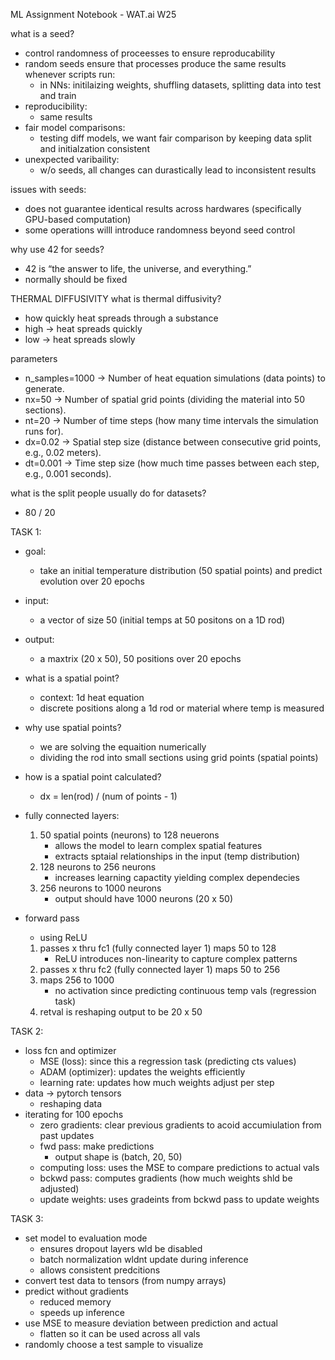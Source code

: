ML Assignment Notebook - WAT.ai W25

what is a seed?
- control randomness of proceesses to ensure reproducability
- random seeds ensure that processes produce the same results whenever scripts run:
    - in NNs: initilaizing weights, shuffling datasets, splitting data into test and train 
- reproducibility:
    - same results
- fair model comparisons:
    - testing diff models, we want fair comparison by keeping data split and initialzation consistent
- unexpected varibaility: 
    - w/o seeds, all changes can durastically lead to inconsistent results

issues with seeds:
- does not guarantee identical results across hardwares (specifically GPU-based computation)
- some operations willl introduce randomness beyond seed control

why use 42 for seeds?
- 42 is “the answer to life, the universe, and everything.”
- normally should be fixed

THERMAL DIFFUSIVITY
what is thermal diffusivity?
- how quickly heat spreads through a substance
- high -> heat spreads quickly
- low -> heat spreads slowly

parameters
- n_samples=1000 → Number of heat equation simulations (data points) to generate.
- nx=50 → Number of spatial grid points (dividing the material into 50 sections).
- nt=20 → Number of time steps (how many time intervals the simulation runs for).
- dx=0.02 → Spatial step size (distance between consecutive grid points, e.g., 0.02 meters).
- dt=0.001 → Time step size (how much time passes between each step, e.g., 0.001 seconds).


what is the split people usually do for datasets?
- 80 / 20 

TASK 1:
- goal:
    - take an initial temperature distribution (50 spatial points) and predict evolution over 20 epochs

- input:
    - a vector of size 50 (initial temps at 50 positons on a 1D rod)
- output:
    - a maxtrix (20 x 50), 50 positions over 20 epochs

- what is a spatial point?
    - context: 1d heat equation
    - discrete positions along a 1d rod or material where temp is measured
- why use spatial points?
    - we are solving the equaition numerically 
    - dividing the rod into small sections using grid points (spatial points)
- how is a spatial point calculated?
    - dx = len(rod) / (num of points - 1)

- fully connected layers:
    1. 50 spatial points (neurons) to 128 neuerons
        - allows the model to learn complex spatial features
        - extracts sptaial relationships in the input (temp distribution)
    2. 128 neurons to 256 neurons
        - increases learning capactity yielding complex dependecies
    3. 256 neurons to 1000 neurons
        - output should have 1000 neurons (20 x 50) 

- forward pass
    - using ReLU
    1. passes x thru fc1 (fully connected layer 1) maps 50 to 128
        - ReLU introduces non-linearity to capture complex patterns
    2. passes x thru fc2 (fully connected layer 1) maps 50 to 256
    3. maps 256 to 1000 
        - no activation since predicting continuous temp vals (regression task)
    4. retval is reshaping output to be 20 x 50

TASK 2:
- loss fcn and optimizer
    - MSE (loss): since this a regression task (predicting cts values)
    - ADAM (optimizer): updates the weights efficiently
    - learning rate: updates how much weights adjust per step
- data -> pytorch tensors
    - reshaping data 
- iterating for 100 epochs
    - zero gradients: clear previous gradients to acoid accumiulation from past updates
    - fwd pass: make predictions
        - output shape is (batch, 20, 50)
    - computing loss: uses the MSE to compare predictions to actual vals
    - bckwd pass: computes gradients (how much weights shld be adjusted)
    - update weights: uses gradeints from bckwd pass to update weights

TASK 3: 
- set model to evaluation mode
    - ensures dropout layers wld be disabled
    - batch normalization wldnt update during inference
    - allows consistent predcitions
- convert test data to tensors (from numpy arrays)
- predict without gradients
    - reduced memory
    - speeds up inference
- use MSE to measure deviation between prediction and actual
    - flatten so it can be used across all vals
- randomly choose a test sample to visualize 